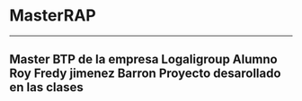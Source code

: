 # MasterRAP
--------------------------------------
Master BTP de la empresa Logaligroup 
Alumno Roy Fredy jimenez Barron 
Proyecto desarollado en las clases 
--------------------------------------


